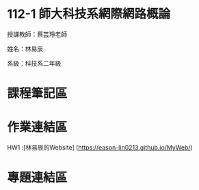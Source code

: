 # 112-1 師大科技系網際網路概論

授課教師：蔡芸琤老師

姓名：林易辰

系級：科技系二年級

# 課程筆記區

# 作業連結區
HW1 :[林易辰的Website] (https://eason-lin0213.github.io/MyWeb/)

# 專題連結區
